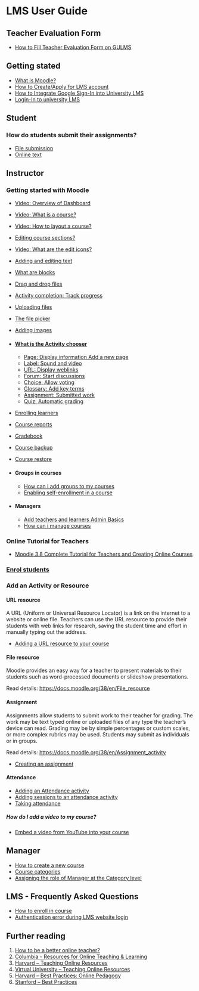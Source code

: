 # LMS User Guide


## Teacher Evaluation Form

- [How to Fill Teacher Evaluation Form on GULMS](teacher-eval.md)

## Getting stated

- [What is Moodle?](moodle.md)
- [How to Create/Apply for LMS account](lms-account.md)
- [How to Integrate Google Sign-In into University LMS](google-signin.md)
- [Login-In to university LMS](google-signin.md)
## Student

### How do students submit their assignments?

- [File submission](file-submission.md)
- [Online text](onlne-text.md)

## Instructor

### Getting started with Moodle

- [Video: Overview of Dashboard](https://youtu.be/BFFaOXTa6w4)
- [Video: What is a course?](https://youtu.be/2Kch9PbrxLM)
- [Video: How to layout a course?](https://youtu.be/gw0R_j803cI)
- [Editing course sections?](https://youtu.be/f0Th6YxCiDk)
- [Video: What are the edit icons?](https://youtu.be/RPYnGh86SMY)
- [Adding and editing text](https://youtu.be/VCT3elrN0sk)
- [What are blocks](https://youtu.be/wONAG6T_15Y)
- [Drag and drop files](https://youtu.be/gFqh5Rs-GI8)
- [Activity completion: Track progress](https://youtu.be/dg_xsI6US1o)
- [Uploading files](https://youtu.be/gmRVvMs4cGA)
- [The file picker](https://youtu.be/ZB94J2ZP-fU)
- [Adding images](https://youtu.be/RZ_9xGgsJWM)
  
- #### [What is the Activity chooser](https://youtu.be/etQxL7vLZQo)
  
  - [Page: Display information Add a new page](https://youtu.be/mrVESzdH1wY)
  - [Label: Sound and video](https://youtu.be/CnFLZtDYMk8)
  - [URL: Display weblinks](https://youtu.be/2o_A7SW4jNw)
  - [Forum: Start discussions](https://youtu.be/UYqiLhJvSqA)
  - [Choice: Allow voting](https://youtu.be/kHAIe_mkiMs)
  - [Glossary: Add key terms](https://youtu.be/NRwpD6YDNk8)
  - [Assignment: Submitted work](https://youtu.be/Gai1xlVSFTY)
  - [Quiz: Automatic grading](https://youtu.be/uIttvaFguws)
- [Enrolling learners](https://youtu.be/qZrjEjN3U2o)
- [Course reports](https://youtu.be/JilTgHJqlGI)
- [Gradebook](https://youtu.be/FyuqQxV2ZK8)
- [Course backup](https://youtu.be/WBrZQ2EbgqM)
- [Course restore](https://youtu.be/qqV2Qr3eTNE)

- #### Groups in courses

  - [How can I add groups to my courses](https://youtu.be/Gaq1M9-ETtQ)
  - [Enabling self-enrollment in a course](https://youtu.be/WQNSs_sAUiY)

- #### Managers
  
  - [Add teachers and learners Admin Basics](https://youtu.be/V3JDTrVUdEY)
  - [How can i manage courses](https://youtu.be/GmkX6V-dQe8)

### Online Tutorial for Teachers

- [Moodle 3.8 Complete Tutorial for Teachers and Creating Online Courses](https://youtu.be/hl74T-31tKI)
  
### [Enrol students](enroll-students.md)

### Add an Activity or Resource

#### URL resource

A URL (Uniform or Universal Resource Locator) is a link on the internet to a website or online file. Teachers can use the URL resource to provide their students with web links for research, saving the student time and effort in manually typing out the address.

- [Adding a URL resource to your course](url-resource.md)

#### File resource

Moodle provides an easy way for a teacher to present materials to their students such as word-processed documents or slideshow presentations.

Read details: <https://docs.moodle.org/38/en/File_resource>

#### Assignment

Assignments allow students to submit work to their teacher for grading. The work may be text typed online or uploaded files of any type the teacher’s device can read. Grading may be by simple percentages or custom scales, or more complex rubrics may be used. Students may submit as individuals or in groups.

Read details: <https://docs.moodle.org/38/en/Assignment_activity>

- [Creating an assignment](create-assignment.md)

#### Attendance

- [Adding an Attendance activity](add-attendance.md)
- [Adding sessions to an attendance activity](add-attendance-session.md)
- [Taking attendance](taking-attendance.md)

##### How do I add a video to my course?

- [Embed a video from YouTube into your course](embed-video.md)

## Manager

- [How to create a new course](add-course.md)
- [Course categories](https://docs.moodle.org/311/en/Course_categories)
- [Assigning the role of Manager at the Category level](https://docs.moodle.org/311/en/Manager_role#Assigning_the_role_of_Manager_at_the_Category_level)

## LMS - Frequently Asked Questions

-  [How to enroll in course](faq.md#1-how-to-enroll-in-course)
-  [Authentication error during LMS website login](faq.md#2-authentication-error-during-lms-website-login)

## Further reading

1. [How to be a better online teacher?](https://www.chronicle.com/interactives/advice-onlineteaching)
2. [Columbia - Resources for Online Teaching & Learning](https://www.tc.columbia.edu/office-ofdigital-learning/what-we-do/inner-pages/resources-for-online-teaching--learning/)
3. [Harvard – Teaching Online Resources](https://hbsp.harvard.edu/teaching-online-resources/)
4. [Virtual University – Teaching Online Resources](https://ocw.vu.edu.pk/)
5. [Harvard – Best Practices: Online Pedagogy](https://teachremotely.harvard.edu/best-practices)
6. [Stanford – Best Practices](https://teachanywhere.stanford.edu/best-practices)

